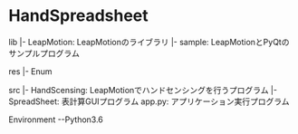 # HandSpreadsheet
lib
  |- LeapMotion: LeapMotionのライブラリ
  |- sample: LeapMotionとPyQtのサンプルプログラム
   
res
  |- Enum
  
src
  |- HandScensing: LeapMotionでハンドセンシングを行うプログラム
  |- SpreadSheet: 表計算GUIプログラム
  app.py: アプリケーション実行プログラム
  
  
  
Environment
--Python3.6
   
